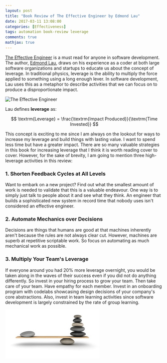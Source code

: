 ```yaml
---
layout: post
title: "Book Review of The Effective Engineer by Edmond Lau"
date: 2017-03-11 13:08:00 
categories: [Effectiveness]
tags: automation book-review leverage
comments: true
mathjax: true
---
```


[The Effective Engineer] is a must read for anyone in software development. The author, [Edmond Lau], draws on his 
experience as a coder at both large software organizations and startups to educate us about the concept of leverage. In 
traditional physics, leverage is the ability to multiply the force applied to something using a long enough lever. In 
software development, Lau uses this as a metaphor to describe activities that we can focus on to produce a 
disproportionate impact.

<!--more-->

![The Effective Engineer](https://images-na.ssl-images-amazon.com/images/I/41Xz4UVM-0L.jpg)

Lau defines **leverage** as:

$$ \textrm{Leverage} = \frac{\textrm{Impact Produced}}{\textrm{Time Invested}} $$

This concept is exciting to me since I am always on the lookout for ways to increase my leverage and build things with 
lasting value. I want to spend less time but have a greater impact. There are so many valuable strategies in this book 
for increasing leverage that I think it is worth reading cover to cover. However, for the sake of brevity, I am going to
mention three high-leverage activities in this review:

### 1. Shorten Feedback Cycles at All Levels

Want to embark on a new project? Find out what the smallest amount of work is needed to validate that this is a valuable
endeavour. One way is to simply just talk to people about it and see what they think. An engineer that builds a 
sophisticated new system in record time that nobody uses isn't considered an effective engineer.

### 2. Automate Mechanics over Decisions

Decisions are things that humans are good at that machines inherently aren't because the rules are not always clear cut.
However, machines are superb at repetitive scriptable work. So focus on automating as much mechanical work as possible.

### 3. Multiply Your Team's Leverage

If everyone around you had 20% more leverage overnight, you would be taken along in the waves of their success even if 
you did not do anything differently. So invest in your hiring process to grow your team. Then take care of your team. 
Have empathy for each member. Invest in an onboarding program with codelabs showcasing design decisions of your 
company's core abstractions. Also, invest in team learning activities since software development is largely constrained 
by the rate of group learning.

![Leverage](/img/posts/leverage.jpg)

[The Effective Engineer]: https://www.amazon.ca/Effective-Engineer-Engineering-Disproportionate-Meaningful/dp/0996128107
[Edmond Lau]: https://twitter.com/edmondlau

